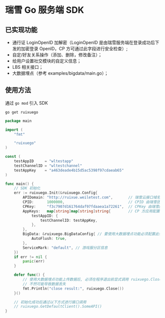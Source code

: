 # 瑞雪 Go 服务端 SDK

## 已实现功能
- 通行证 LoginOpenID 加解密（LoginOpenID 是由瑞雪服务端在登录成功后下发的加密登录 OpenID，CP 方可通过此字段进行安全检查）;
- 自定/好友关系操作（添加、删除，修改备注）；
- 给用户设置社交模块的自定义信息；
- LBS 相关接口；
- 大数据埋点（参考 examples/bigdata/main.go）；


## 使用方法

通过 `go mod` 引入 SDK

```shell
go get ruixuego
```

```go
package main

import (
	"fmt"

	"ruixuego"
)

const (
	testAppID     = "wltestapp"
	testChannelID = "wltestchannel"
	testAppKey    = "a463deade4b15d5ac5398f97cdaeab65"
)

func main() {
	// SDK 初始化
	err := ruixuego.Init(&ruixuego.Config{
		APIDomain: "http://ruixue.weiletest.com",       // 瑞雪云接口域名 URL, 以 http[s]:// 开头
		CPID:      1000000,                             // CPID 由瑞雪团队提供
		CPKey:     "f3c7907d161764daf97fdaaea1a72261",  // CPKey 由瑞雪团队提供
		AppKeys:   map[string]map[string]string{        // CP 方应用配置
			testAppID: {
				testChannelID: testAppKey,
			},
		},
		BigData: &ruixuego.BigDataConfig{ // 要使用大数据埋点功能必须配置此参数
			AutoFlush: true,
		},
		ServiceMark: "default", // 游戏服分区信息
	})
	if err != nil {
		panic(err)
	}

	defer func() {
		// 使用大数据埋点功能上传数据后, 必须在程序退出前显式调用 ruixuego.Close()
		// 不然可能导致数据丢失
		fmt.Println("close result:", ruixuego.Close())
	}()

	// 初始化成功后通过以下方式进行接口调用
	// ruixuego.GetDefaultClient().SomeAPI()
}
```